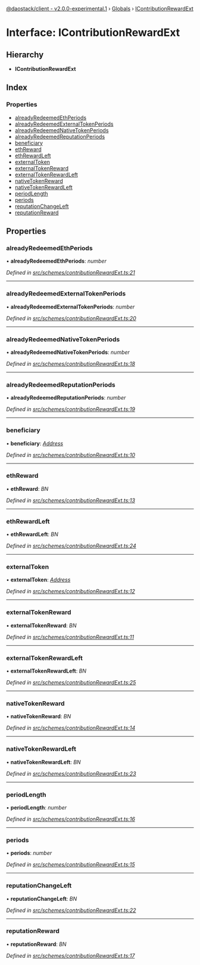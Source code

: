 [@daostack/client - v2.0.0-experimental.1](../README.md) › [Globals](../globals.md) › [IContributionRewardExt](icontributionrewardext.md)

# Interface: IContributionRewardExt

## Hierarchy

* **IContributionRewardExt**

## Index

### Properties

* [alreadyRedeemedEthPeriods](icontributionrewardext.md#alreadyredeemedethperiods)
* [alreadyRedeemedExternalTokenPeriods](icontributionrewardext.md#alreadyredeemedexternaltokenperiods)
* [alreadyRedeemedNativeTokenPeriods](icontributionrewardext.md#alreadyredeemednativetokenperiods)
* [alreadyRedeemedReputationPeriods](icontributionrewardext.md#alreadyredeemedreputationperiods)
* [beneficiary](icontributionrewardext.md#beneficiary)
* [ethReward](icontributionrewardext.md#ethreward)
* [ethRewardLeft](icontributionrewardext.md#ethrewardleft)
* [externalToken](icontributionrewardext.md#externaltoken)
* [externalTokenReward](icontributionrewardext.md#externaltokenreward)
* [externalTokenRewardLeft](icontributionrewardext.md#externaltokenrewardleft)
* [nativeTokenReward](icontributionrewardext.md#nativetokenreward)
* [nativeTokenRewardLeft](icontributionrewardext.md#nativetokenrewardleft)
* [periodLength](icontributionrewardext.md#periodlength)
* [periods](icontributionrewardext.md#periods)
* [reputationChangeLeft](icontributionrewardext.md#reputationchangeleft)
* [reputationReward](icontributionrewardext.md#reputationreward)

## Properties

###  alreadyRedeemedEthPeriods

• **alreadyRedeemedEthPeriods**: *number*

*Defined in [src/schemes/contributionRewardExt.ts:21](https://github.com/daostack/client/blob/6c661ff/src/schemes/contributionRewardExt.ts#L21)*

___

###  alreadyRedeemedExternalTokenPeriods

• **alreadyRedeemedExternalTokenPeriods**: *number*

*Defined in [src/schemes/contributionRewardExt.ts:20](https://github.com/daostack/client/blob/6c661ff/src/schemes/contributionRewardExt.ts#L20)*

___

###  alreadyRedeemedNativeTokenPeriods

• **alreadyRedeemedNativeTokenPeriods**: *number*

*Defined in [src/schemes/contributionRewardExt.ts:18](https://github.com/daostack/client/blob/6c661ff/src/schemes/contributionRewardExt.ts#L18)*

___

###  alreadyRedeemedReputationPeriods

• **alreadyRedeemedReputationPeriods**: *number*

*Defined in [src/schemes/contributionRewardExt.ts:19](https://github.com/daostack/client/blob/6c661ff/src/schemes/contributionRewardExt.ts#L19)*

___

###  beneficiary

• **beneficiary**: *[Address](../globals.md#address)*

*Defined in [src/schemes/contributionRewardExt.ts:10](https://github.com/daostack/client/blob/6c661ff/src/schemes/contributionRewardExt.ts#L10)*

___

###  ethReward

• **ethReward**: *BN*

*Defined in [src/schemes/contributionRewardExt.ts:13](https://github.com/daostack/client/blob/6c661ff/src/schemes/contributionRewardExt.ts#L13)*

___

###  ethRewardLeft

• **ethRewardLeft**: *BN*

*Defined in [src/schemes/contributionRewardExt.ts:24](https://github.com/daostack/client/blob/6c661ff/src/schemes/contributionRewardExt.ts#L24)*

___

###  externalToken

• **externalToken**: *[Address](../globals.md#address)*

*Defined in [src/schemes/contributionRewardExt.ts:12](https://github.com/daostack/client/blob/6c661ff/src/schemes/contributionRewardExt.ts#L12)*

___

###  externalTokenReward

• **externalTokenReward**: *BN*

*Defined in [src/schemes/contributionRewardExt.ts:11](https://github.com/daostack/client/blob/6c661ff/src/schemes/contributionRewardExt.ts#L11)*

___

###  externalTokenRewardLeft

• **externalTokenRewardLeft**: *BN*

*Defined in [src/schemes/contributionRewardExt.ts:25](https://github.com/daostack/client/blob/6c661ff/src/schemes/contributionRewardExt.ts#L25)*

___

###  nativeTokenReward

• **nativeTokenReward**: *BN*

*Defined in [src/schemes/contributionRewardExt.ts:14](https://github.com/daostack/client/blob/6c661ff/src/schemes/contributionRewardExt.ts#L14)*

___

###  nativeTokenRewardLeft

• **nativeTokenRewardLeft**: *BN*

*Defined in [src/schemes/contributionRewardExt.ts:23](https://github.com/daostack/client/blob/6c661ff/src/schemes/contributionRewardExt.ts#L23)*

___

###  periodLength

• **periodLength**: *number*

*Defined in [src/schemes/contributionRewardExt.ts:16](https://github.com/daostack/client/blob/6c661ff/src/schemes/contributionRewardExt.ts#L16)*

___

###  periods

• **periods**: *number*

*Defined in [src/schemes/contributionRewardExt.ts:15](https://github.com/daostack/client/blob/6c661ff/src/schemes/contributionRewardExt.ts#L15)*

___

###  reputationChangeLeft

• **reputationChangeLeft**: *BN*

*Defined in [src/schemes/contributionRewardExt.ts:22](https://github.com/daostack/client/blob/6c661ff/src/schemes/contributionRewardExt.ts#L22)*

___

###  reputationReward

• **reputationReward**: *BN*

*Defined in [src/schemes/contributionRewardExt.ts:17](https://github.com/daostack/client/blob/6c661ff/src/schemes/contributionRewardExt.ts#L17)*
